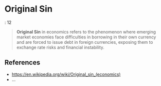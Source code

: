 # Original Sin

: 12

> **Original Sin** in economics refers to the phenomenon where emerging market economies face difficulties in borrowing in their own currency and are forced to issue debt in foreign currencies, exposing them to exchange rate risks and financial instability.
> 

## References

- https://en.wikipedia.org/wiki/Original_sin_(economics)
- …